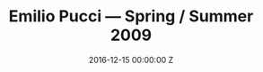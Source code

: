---
title: Emilio Pucci — Spring / Summer 2009
date: 2016-12-15 00:00:00 Z
position: 1
image: "/uploads/emilio-pucci-ss09-feature.jpg"
images:
- "/uploads/emilio-pucci-ss09-01.jpg"
- "/uploads/emilio-pucci-ss09-02.jpg"
- "/uploads/emilio-pucci-ss09-03.jpg"
- "/uploads/emilio-pucci-ss09-04.jpg"
- "/uploads/emilio-pucci-ss09-05.jpg"
- "/uploads/emilio-pucci-ss09-06.jpg"
- "/uploads/emilio-pucci-ss09-07.jpg"
- "/uploads/emilio-pucci-ss09-08.jpg"
- "/uploads/emilio-pucci-ss09-09.jpg"
- "/uploads/emilio-pucci-ss09-10.jpg"
- "/uploads/emilio-pucci-ss09-11.jpg"
- "/uploads/emilio-pucci-ss09-12.jpg"
- "/uploads/emilio-pucci-ss09-13.jpg"
- "/uploads/emilio-pucci-ss09-14.jpg"
- "/uploads/emilio-pucci-ss09-15.jpg"
- "/uploads/emilio-pucci-ss09-16.jpg"
- "/uploads/emilio-pucci-ss09-17.jpg"
- "/uploads/emilio-pucci-ss09-18.jpg"
- "/uploads/emilio-pucci-ss09-19.jpg"
- "/uploads/emilio-pucci-ss09-20.jpg"
- "/uploads/emilio-pucci-ss09-21.jpg"
- "/uploads/emilio-pucci-ss09-22.jpg"
- "/uploads/emilio-pucci-ss09-23.jpg"
- "/uploads/emilio-pucci-ss09-24.jpg"
- "/uploads/emilio-pucci-ss09-25.jpg"
- "/uploads/emilio-pucci-ss09-26.jpg"
- "/uploads/emilio-pucci-ss09-27.jpg"
- "/uploads/emilio-pucci-ss09-28.jpg"
- "/uploads/emilio-pucci-ss09-29.jpg"
- "/uploads/emilio-pucci-ss09-30.jpg"
- "/uploads/emilio-pucci-ss09-31.jpg"
- "/uploads/emilio-pucci-ss09-32.jpg"
- "/uploads/emilio-pucci-ss09-33.jpg"
- "/uploads/emilio-pucci-ss09-34.jpg"
- "/uploads/emilio-pucci-ss09-35.jpg"
- "/uploads/emilio-pucci-ss09-36.jpg"
- "/uploads/emilio-pucci-ss09-37.jpg"
- "/uploads/emilio-pucci-ss09-38.jpg"
- "/uploads/emilio-pucci-ss09-39.jpg"
- "/uploads/emilio-pucci-ss09-40.jpg"
- "/uploads/emilio-pucci-ss09-41.jpg"
- "/uploads/emilio-pucci-ss09-42.jpg"
- "/uploads/emilio-pucci-ss09-43.jpg"
- "/uploads/emilio-pucci-ss09-44.jpg"
- "/uploads/emilio-pucci-ss09-43.jpg"
client: Emilio Pucci
season: Spring / Summer 2009
layout: project-runway
---